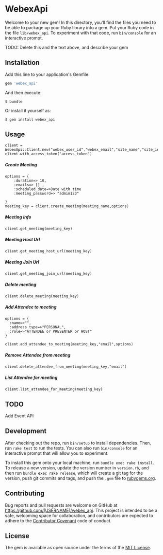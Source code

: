 # WebexApi

Welcome to your new gem! In this directory, you'll find the files you need to be able to package up your Ruby library into a gem. Put your Ruby code in the file `lib/webex_api`. To experiment with that code, run `bin/console` for an interactive prompt.

TODO: Delete this and the text above, and describe your gem

## Installation

Add this line to your application's Gemfile:

```ruby
gem 'webex_api'
```

And then execute:

    $ bundle

Or install it yourself as:

    $ gem install webex_api

## Usage

    client = WebexApi::Client.new("webex_user_id","webex_email","site_name","site_id","partner_id")
    client.with_access_token("access_token")

##### Create Meeting

    options = {
        :duration=> 10,
        :emails=> [] ,
        :scheduled_date=>Date with time
        :meeting_password=> "admin123"
        
    }
    meeting_key = client.create_meeting(meeting_name,options)

##### Meeting Info
    client.get_meeting(meeting_key)

##### Meeting Host Url
    client.get_meeting_host_url(meeting_key)

##### Meeting Join Url
    client.get_meeting_join_url(meeting_key)    

##### Delete meeting 
    client.delete_meeting(meeting_key)

##### Add Attendee to meeting
    options = {
      :name=>"",
      :address_type=>"PERSONAL",
      :role=>"ATTENDEE or PRESENTER or HOST"
    }

    client.add_attendee_to_meeting(meeting_key,"email",options)    

##### Remove Attendee from meeting
    client.delete_attendee_from_meeting(meeting_key,"email") 

##### List Attendee for meeting
    client.list_attendee_for_meeting(meeting_key)       

## TODO
  Add Event API


## Development

After checking out the repo, run `bin/setup` to install dependencies. Then, run `rake test` to run the tests. You can also run `bin/console` for an interactive prompt that will allow you to experiment.

To install this gem onto your local machine, run `bundle exec rake install`. To release a new version, update the version number in `version.rb`, and then run `bundle exec rake release`, which will create a git tag for the version, push git commits and tags, and push the `.gem` file to [rubygems.org](https://rubygems.org).

## Contributing

Bug reports and pull requests are welcome on GitHub at https://github.com/[USERNAME]/webex_api. This project is intended to be a safe, welcoming space for collaboration, and contributors are expected to adhere to the [Contributor Covenant](http://contributor-covenant.org) code of conduct.


## License

The gem is available as open source under the terms of the [MIT License](http://opensource.org/licenses/MIT).

